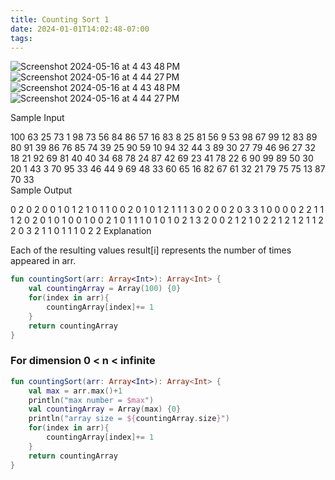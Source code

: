 ```yaml
---
title: Counting Sort 1
date: 2024-01-01T14:02:48-07:00
tags:
---
```

![Screenshot 2024-05-16 at 4 43 48 PM](https://github.com/RamziJabali/algorithm-problems/assets/18749441/85d7328c-9d39-44e1-8cf0-744fd7a04f7a)
![Screenshot 2024-05-16 at 4 44 27 PM](https://github.com/RamziJabali/algorithm-problems/assets/18749441/d5f2bd81-7ce1-492e-a164-835814353462)![Screenshot 2024-05-16 at 4 43 48 PM](https://github.com/RamziJabali/algorithm-problems/assets/18749441/85d7328c-9d39-44e1-8cf0-744fd7a04f7a)
![Screenshot 2024-05-16 at 4 44 27 PM](https://github.com/RamziJabali/algorithm-problems/assets/18749441/d5f2bd81-7ce1-492e-a164-835814353462)

Sample Input

100
63 25 73 1 98 73 56 84 86 57 16 83 8 25 81 56 9 53 98 67 99 12 83 89 80 91 39 86 76 85 74 39 25 90 59 10 94 32 44 3 89 30 27 79 46 96 27 32 18 21 92 69 81 40 40 34 68 78 24 87 42 69 23 41 78 22 6 90 99 89 50 30 20 1 43 3 70 95 33 46 44 9 69 48 33 60 65 16 82 67 61 32 21 79 75 75 13 87 70 33  
Sample Output

0 2 0 2 0 0 1 0 1 2 1 0 1 1 0 0 2 0 1 0 1 2 1 1 1 3 0 2 0 0 2 0 3 3 1 0 0 0 0 2 2 1 1 1 2 0 2 0 1 0 1 0 0 1 0 0 2 1 0 1 1 1 0 1 0 1 0 2 1 3 2 0 0 2 1 2 1 0 2 2 1 2 1 2 1 1 2 2 0 3 2 1 1 0 1 1 1 0 2 2 
Explanation

Each of the resulting values result[i] represents the number of times  appeared in arr.

```kotlin
fun countingSort(arr: Array<Int>): Array<Int> {
    val countingArray = Array(100) {0}
    for(index in arr){
        countingArray[index]+= 1
    }
    return countingArray
}
```

### For dimension 0 < n < infinite

```kotlin
fun countingSort(arr: Array<Int>): Array<Int> {
    val max = arr.max()+1
    println("max number = $max")
    val countingArray = Array(max) {0}
    println("array size = ${countingArray.size}")
    for(index in arr){
        countingArray[index]+= 1
    }
    return countingArray
}
```